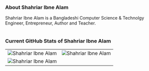 ### About Shahriar Ibne Alam
Shahriar Ibne Alam is a Bangladeshi Computer Science & Technolgy Engineer, Entrepreneur, Author and Teacher.
<br>
<br>
### Current GitHub Stats of Shahriar Ibne Alam 
<table width="100%">
<tr>
  <td><img src="https://github-readme-stats.vercel.app/api?username=shahriaribnealam&show_icons=true" alt="Shahriar Ibne Alam" style="max-width:100%;"></td>
  <td><img src="https://github-readme-streak-stats.herokuapp.com/?user=shahriaribnealam" alt="Shahriar Ibne Alam" style="max-width:100%;"></td>
</tr>
 <tr>
   <td colspan="2"><img src="https://github-profile-trophy.vercel.app/?username=shahriaribnealam" alt="Shahriar Ibne Alam" style="max-width:100%;"></td>
 </tr>
</table>


<!--
**shahriaribnealam/shahriaribnealam** is a ✨ _special_ ✨ repository because its `README.md` (this file) appears on your GitHub profile.

Here are some ideas to get you started:

- 🔭 I’m currently working on ...
- 🌱 I’m currently learning ...
- 👯 I’m looking to collaborate on ...
- 🤔 I’m looking for help with ...
- 💬 Ask me about ...
- 📫 How to reach me: ...
- 😄 Pronouns: ...
- ⚡ Fun fact: ...
-->
